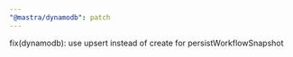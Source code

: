 ```yaml
---
"@mastra/dynamodb": patch
---
```


fix(dynamodb): use upsert instead of create for persistWorkflowSnapshot
